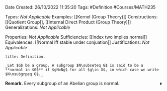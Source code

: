 <div class="topSpace"></div>

Date Created: 26/10/2022 11:35:20
Tags: #Definition #Courses/MATH235

Types: _Not Applicable_
Examples: [[Kernel (Group Theory)]]
Constructions: [[Quotient Group]], [[Internal Direct Product (Group Theory)]]
Generalizations: _Not Applicable_

Properties: _Not Applicable_
Sufficiencies: [[Index two implies normal]]
Equivalences: [[Normal iff stable under conjuation]]
Justifications: _Not Applicable_

``` ad-Definition
title: Definition.

_Let $G$ be a group. A subgroup $N\subseteq G$ is said to be a **normal in $G$** if $gN=Ng$ for all $g\in G$, in which case we write $N\nsubgrpeq G$._

```

**Remark.** Every subgroup of an Abelian group is normal.<span style="float:right;">$\blacklozenge$</span>
